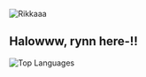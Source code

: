 ![Rikkaaa](https://files.catbox.moe/8npos5.jpg)

## Halowww, rynn here-!!

![Top Languages](https://github-readme-stats.vercel.app/api/top-langs/?username=rynxzyy&layout=compact&theme=github)
